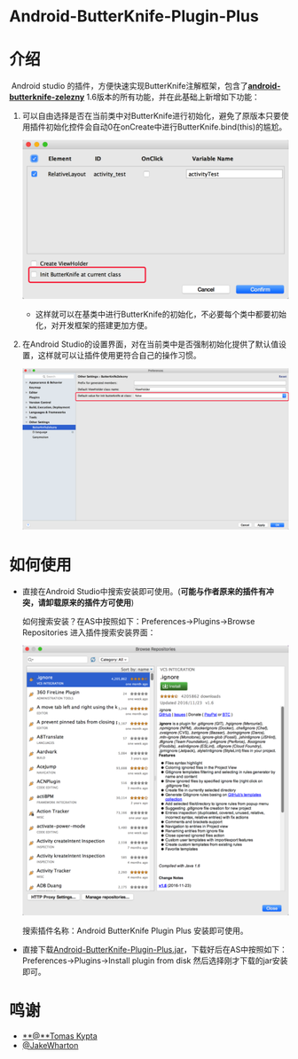 # Android-ButterKnife-Plugin-Plus

# 介绍

​	Android studio 的插件，方便快速实现ButterKnife注解框架，包含了[**android-butterknife-zelezny**](https://github.com/avast/android-butterknife-zelezny) 1.6版本的所有功能，并在此基础上新增如下功能：

1. 可以自由选择是否在当前类中对ButterKnife进行初始化，避免了原版本只要使用插件初始化控件会自动0在onCreate中进行ButterKnife.bind(this)的尴尬。

   ![1](img/1.png)

   - 这样就可以在基类中进行ButterKnife的初始化，不必要每个类中都要初始化，对开发框架的搭建更加方便。

2. 在Android Studio的设置界面，对在当前类中是否强制初始化提供了默认值设置，这样就可以让插件使用更符合自己的操作习惯。

   ![2](img/2.png)

# 如何使用

* 直接在Android Studio中搜索安装即可使用。(**可能与作者原来的插件有冲突，请卸载原来的插件方可使用**)

  如何搜索安装？在AS中按照如下：Preferences->Plugins->Browse Repositories 进入插件搜索安装界面：

  ![3](img/3.png)

  搜索插件名称：Android ButterKnife Plugin Plus 安装即可使用。

* 直接下载[Android-ButterKnife-Plugin-Plus.jar](https://raw.githubusercontent.com/OriginalLove/Android-ButterKnife-Plugin-Plus/master/Android-ButterKnife-Plugin-Plus.jar)，下载好后在AS中按照如下：Preferences->Plugins->Install plugin from disk 然后选择刚才下载的jar安装即可。



# 鸣谢

* [**@**Tomas Kypta](https://github.com/avast/android-butterknife-zelezny) 
* [@JakeWharton](https://github.com/JakeWharton/butterknife)



